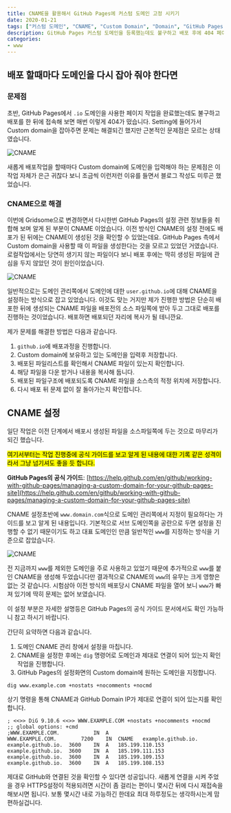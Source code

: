 ```yaml
---
title: CNAME을 활용해서 GitHub Pages에 커스텀 도메인 고정 시키기
date: 2020-01-21
tags: ["커스텀 도메인", "CNAME", "Custom Domain", "Domain", "GitHub Pages"]
description: GitHub Pages 커스텀 도메인을 등록했는데도 불구하고 배포 후에 404 페이지가 떠서 매번 주소를 다시 지정해 줘야 하는 경험을 해보신적이 있으신가요? 이 경우 CNAME을 지정하고 파일을 등록해 놓으면 이런 문제가 깔끔하게 해결됩니다.
categories:
- www
---
```


## 배포 할때마다 도메인을 다시 잡아 줘야 한다면

### 문제점

초반, GitHub Pages에서 `.io` 도메인을 사용한 페이지 작업을 완료했는데도 불구하고 배포를 한 뒤에 접속해 보면 매번 이렇게 404가 떴습니다. Setting에 들어가서 Custom domain을 잡아주면 문제는 해결되긴 했지만 근본적인 문제점은 모르는 상태였습니다.

![CNAME](https://live.staticflickr.com/65535/49417616392_69a710f745_c.jpg)

새롭게 배포작업을 할때마다 Custom domain에 도메인을 입력해야 하는 문제점은 이 작업 자체가 은근 귀찮다 보니 조금씩 이런저런 이유를 들면서 블로그 작성도 미루곤 했었습니다.

### CNAME으로 해결

이번에 Gridsome으로 변경하면서 다시한번 GitHub Pages의 설정 관련 정보들을 취합해 보며 알게 된 부분이 CNAME 이었습니다. 이전 방식인 CNAME의 설정 전에도 배포가 된 뒤에는 CNAME이 생성된 것을 확인할 수 있었는데요. GitHub Pages 측에서 Custom domain을 사용할 때 이 파일을 생성한다는 것을 모르고 있었던 거였습니다. 로컬작업에서는 당연히 생기지 않는 파일이다 보니 배포 후에는 딱히 생성된 파일에 관심을 두지 않았던 것이 원인이었습니다.

![CNAME](https://live.staticflickr.com/65535/49416927048_d1fddaf8d0_c.jpg)

일반적으로는 도메인 관리쪽에서 도메인에 대한 `user.github.io`에 대해 CNAME을 설정하는 방식으로 잡고 있었습니다. 이것도 맞는 거지만 제가 진행한 방법은 단순히 배포한 뒤에 생성되는 CNAME 파일을 배포전의 소스 파일쪽에 받아 두고 그대로 배포를 진행하는 것이었습니다. 배포하면 배포되던 자리에 복사가 될 테니깐요.

제가 문제를 해결한 방법은 다음과 같습니다.

1. `github.io`에 배포과정을 진행합니다.
2. Custom domain에 보유하고 있는 도메인을 입력후 저장합니다.
3. 배포된 파일리스트를 확인해서 CNAME 파일이 있는지 확인합니다.
4. 해당 파일을 다운 받거나 내용을 복사해 둡니다.
5. 배포된 파일구조에 배포되도록 CNAME 파일을 소스측의 적정 위치에 저장합니다.
6. 다시 배포 뒤 문제 없이 잘 돌아가는지 확인합니다.

## CNAME 설정

일단 작업은 이전 단계에서 배포시 생성된 파일을 소스파일쪽에 두는 것으로 마무리가 되긴 했습니다.

<mark>여기서부터는 작업 진행중에 공식 가이드를 보고 알게 된 내용에 대한 기록 같은 성격이라서 그냥 넘기셔도 좋을 듯 합니다.</mark>

**GitHub Pages의 공식 가이드**: [https://help.github.com/en/github/working-with-github-pages/managing-a-custom-domain-for-your-github-pages-site](https://help.github.com/en/github/working-with-github-pages/managing-a-custom-domain-for-your-github-pages-site)

CNAME 설정초반에 `www.domain.com`식으로 도메인 관리쪽에서 지정이 필요하다는 가이드를 보고 알게 된 내용입니다. 기본적으로 서브 도메인쪽을 공란으로 두면 설정을 진행할 수 없기 때문이기도 하고 대표 도메인인 만큼 일반적인 `www`를 지정하는 방식을 기준으로 잡았습니다.

![CNAME](https://live.staticflickr.com/65535/49417616427_c0ab050130.jpg)

전 지금까지 `www`를 제외한 도메인을 주로 사용하고 있었기 때문에 추가적으로 `www`를 붙인 CNAME을 생성해 두었습니다만 결과적으로 CNAME의 `www`의 유무는 크게 영향은 없는 것 같습니다. 시험삼아 이전 방식의 배포당시 CNAME 파일을 열어 보니 `www`가 빠져 있기에 딱히 문제는 없어 보였습니다.

이 설정 부분은 자세한 설명등은 GitHub Pages의 공식 가이드 문서에서도 확인 가능하니 참고 하시기 바랍니다.

간단히 요약하면 다음과 같습니다.

1. 도메인 CNAME 관리 창에서 설정을 마칩니다.
2. CNAME을 설정한 후에는 `dig` 명령어로 도메인과 제대로 연결이 되어 있는지 확인 작업을 진행합니다.
3. GitHub Pages의 설정화면의 Custom domain에 원하는 도메인을 지정합니다.

```
dig www.example.com +nostats +nocomments +nocmd
```

상기 명령을 통해 CNAME과 GitHub Domain IP가 제대로 연결이 되어 있는지를 확인합니다.

```
; <<>> DiG 9.10.6 <<>> WWW.EXAMPLE.COM +nostats +nocomments +nocmd
;; global options: +cmd
;WWW.EXAMPLE.COM.			IN	A
WWW.EXAMPLE.COM.		7200	IN	CNAME	example.github.io.
example.github.io.	3600	IN	A	185.199.110.153
example.github.io.	3600	IN	A	185.199.111.153
example.github.io.	3600	IN	A	185.199.109.153
example.github.io.	3600	IN	A	185.199.108.153
```

제대로 GitHub와 연결된 것을 확인할 수 있다면 성공입니다.
새롭게 연결을 시켜 주었을 경우 HTTPS설정이 적용되려면 시간이 좀 걸리는 편이니 몇시간 뒤에 다시 재접속을 해보시면 됩니다. 보통 몇시간 내로 가능하긴 한데요 최대 하루정도는 생각하시는게 맘 편하실겁니다.